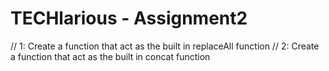 # TECHlarious - Assignment2

// 1: Create a function that act as the built in replaceAll function
// 2: Create a function that act as the built in concat function